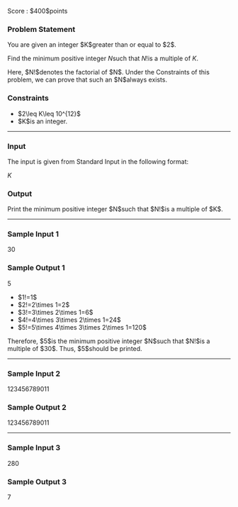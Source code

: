 
<div>

<span>

<span>

<p>
Score : $400$points
</p>

<div>

<section>

### **Problem Statement**

<p>
You are given an integer $K$greater than or equal to $2$.

Find the minimum positive integer $N$such that $N!$is a multiple of $K$.
</p>

<p>
Here, $N!$denotes the factorial of $N$.  Under the Constraints of this problem, we can prove that such an $N$always exists.
</p>

</section>

</div>

<div>

<section>

### **Constraints**

<ul>

<li>
$2\leq K\leq 10^{12}$
</li>

<li>
$K$is an integer.
</li>

</ul>

</section>

</div>

---

<div>

<div>

<section>

### **Input**

<p>
The input is given from Standard Input in the following format:
</p>

<div>

$K$
</div>

</section>

</div>

<div>

<section>

### **Output**

<p>
Print the minimum positive integer $N$such that $N!$is a multiple of $K$.
</p>

</section>

</div>

</div>

---

<div>

<section>

### **Sample Input 1**

<div>

30

</div>

</section>

</div>

<div>

<section>

### **Sample Output 1**

<div>

5

</div>

<ul>

<li>
$1!=1$
</li>

<li>
$2!=2\times 1=2$
</li>

<li>
$3!=3\times 2\times 1=6$
</li>

<li>
$4!=4\times 3\times 2\times 1=24$
</li>

<li>
$5!=5\times 4\times 3\times 2\times 1=120$
</li>

</ul>

<p>
Therefore, $5$is the minimum positive integer $N$such that $N!$is a multiple of $30$.
Thus, $5$should be printed.
</p>

</section>

</div>

---

<div>

<section>

### **Sample Input 2**

<div>

123456789011

</div>

</section>

</div>

<div>

<section>

### **Sample Output 2**

<div>

123456789011

</div>

</section>

</div>

---

<div>

<section>

### **Sample Input 3**

<div>

280

</div>

</section>

</div>

<div>

<section>

### **Sample Output 3**

<div>

7

</div>

</section>

</div>

</span>

</span>

</div>
